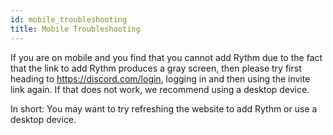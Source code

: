 ```yaml
---
id: mobile_troubleshooting
title: Mobile Troubleshooting
---
```


If you are on mobile and you find that you cannot add Rythm due to the fact that the link to add Rythm produces a gray screen, then please try first heading to https://discord.com/login, logging in and then using the invite link again.
If that does not work, we recommend using a desktop device.

In short: You may want to try refreshing the website to add Rythm or use a desktop device.
